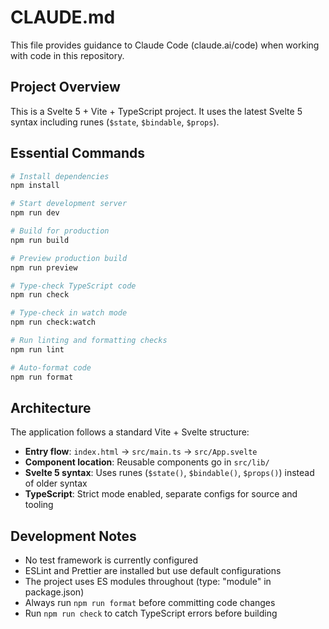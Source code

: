 # CLAUDE.md

This file provides guidance to Claude Code (claude.ai/code) when working with code in this repository.

## Project Overview

This is a Svelte 5 + Vite + TypeScript project. It uses the latest Svelte 5 syntax including runes (`$state`, `$bindable`, `$props`).

## Essential Commands

```bash
# Install dependencies
npm install

# Start development server
npm run dev

# Build for production
npm run build

# Preview production build
npm run preview

# Type-check TypeScript code
npm run check

# Type-check in watch mode
npm run check:watch

# Run linting and formatting checks
npm run lint

# Auto-format code
npm run format
```

## Architecture

The application follows a standard Vite + Svelte structure:

- **Entry flow**: `index.html` → `src/main.ts` → `src/App.svelte`
- **Component location**: Reusable components go in `src/lib/`
- **Svelte 5 syntax**: Uses runes (`$state()`, `$bindable()`, `$props()`) instead of older syntax
- **TypeScript**: Strict mode enabled, separate configs for source and tooling

## Development Notes

- No test framework is currently configured
- ESLint and Prettier are installed but use default configurations
- The project uses ES modules throughout (type: "module" in package.json)
- Always run `npm run format` before committing code changes
- Run `npm run check` to catch TypeScript errors before building